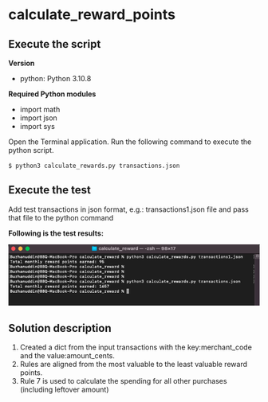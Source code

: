 # calculate_reward_points

## Execute the script

**Version**
- python: Python 3.10.8

**Required Python modules**
- import math
- import json
- import sys

Open the Terminal application. Run the following command to execute the python script.

```shell
$ python3 calculate_rewards.py transactions.json
```

## Execute the test

Add test transactions in json format, e.g.: transactions1.json file and pass that file to the python command

**Following is the test results:**

![result](./script_result.png)

## Solution description

1. Created a dict from the input transactions with the key:merchant_code and the value:amount_cents.
2. Rules are aligned from the most valuable to the least valuable reward points.
3. Rule 7 is used to calculate the spending for all other purchases (including leftover amount)
